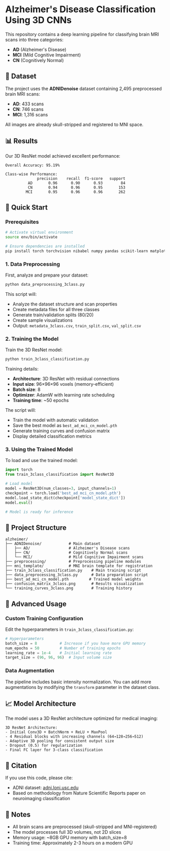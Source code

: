 # Alzheimer's Disease Classification Using 3D CNNs

This repository contains a deep learning pipeline for classifying brain MRI scans into three categories:
- **AD** (Alzheimer's Disease)
- **MCI** (Mild Cognitive Impairment) 
- **CN** (Cognitively Normal)

## 🧠 Dataset

The project uses the **ADNIDenoise** dataset containing 2,495 preprocessed brain MRI scans:
- **AD**: 433 scans
- **CN**: 746 scans
- **MCI**: 1,316 scans

All images are already skull-stripped and registered to MNI space.

## 📊 Results

Our 3D ResNet model achieved excellent performance:

```
Overall Accuracy: 95.19%

Class-wise Performance:
              precision    recall  f1-score   support
          AD       0.96      0.90      0.93        84
          CN       0.94      0.96      0.95       153
         MCI       0.95      0.96      0.96       262
```

## 🚀 Quick Start

### Prerequisites

```bash
# Activate virtual environment
source env/bin/activate

# Ensure dependencies are installed
pip install torch torchvision nibabel numpy pandas scikit-learn matplotlib tqdm
```

### 1. Data Preprocessing

First, analyze and prepare your dataset:

```bash
python data_preprocessing_3class.py
```

This script will:
- Analyze the dataset structure and scan properties
- Create metadata files for all three classes
- Generate train/validation splits (80/20)
- Create sample visualizations
- Output: `metadata_3class.csv`, `train_split.csv`, `val_split.csv`

### 2. Training the Model

Train the 3D ResNet model:

```bash
python train_3class_classification.py
```

Training details:
- **Architecture**: 3D ResNet with residual connections
- **Input size**: 96×96×96 voxels (memory-efficient)
- **Batch size**: 8
- **Optimizer**: AdamW with learning rate scheduling
- **Training time**: ~50 epochs

The script will:
- Train the model with automatic validation
- Save the best model as `best_ad_mci_cn_model.pth`
- Generate training curves and confusion matrix
- Display detailed classification metrics

### 3. Using the Trained Model

To load and use the trained model:

```python
import torch
from train_3class_classification import ResNet3D

# Load model
model = ResNet3D(num_classes=3, input_channels=1)
checkpoint = torch.load('best_ad_mci_cn_model.pth')
model.load_state_dict(checkpoint['model_state_dict'])
model.eval()

# Model is ready for inference
```

## 📁 Project Structure

```
alzheimer/
├── ADNIDenoise/            # Main dataset
│   ├── AD/                 # Alzheimer's Disease scans
│   ├── CN/                 # Cognitively Normal scans
│   └── MCI/                # Mild Cognitive Impairment scans
├── preprocessing/          # Preprocessing pipeline modules
├── mni_template/           # MNI brain template for registration
├── train_3class_classification.py    # Main training script
├── data_preprocessing_3class.py      # Data preparation script
├── best_ad_mci_cn_model.pth         # Trained model weights
├── confusion_matrix_3class.png       # Results visualization
└── training_curves_3class.png        # Training history

```

## 🔧 Advanced Usage

### Custom Training Configuration

Edit the hyperparameters in `train_3class_classification.py`:

```python
# Hyperparameters
batch_size = 8          # Increase if you have more GPU memory
num_epochs = 50         # Number of training epochs
learning_rate = 1e-4    # Initial learning rate
target_size = (96, 96, 96)  # Input volume size
```

### Data Augmentation

The pipeline includes basic intensity normalization. You can add more augmentations by modifying the `transform` parameter in the dataset class.

## 📈 Model Architecture

The model uses a 3D ResNet architecture optimized for medical imaging:

```
3D ResNet Architecture:
- Initial Conv3D + BatchNorm + ReLU + MaxPool
- 4 Residual blocks with increasing channels (64→128→256→512)
- Adaptive 3D pooling for consistent output size
- Dropout (0.5) for regularization
- Final FC layer for 3-class classification
```

## 🤝 Citation

If you use this code, please cite:
- ADNI dataset: [adni.loni.usc.edu](http://adni.loni.usc.edu/)
- Based on methodology from Nature Scientific Reports paper on neuroimaging classification

## 📝 Notes

- All brain scans are preprocessed (skull-stripped and MNI-registered)
- The model processes full 3D volumes, not 2D slices
- Memory usage: ~8GB GPU memory with batch_size=8
- Training time: Approximately 2-3 hours on a modern GPU